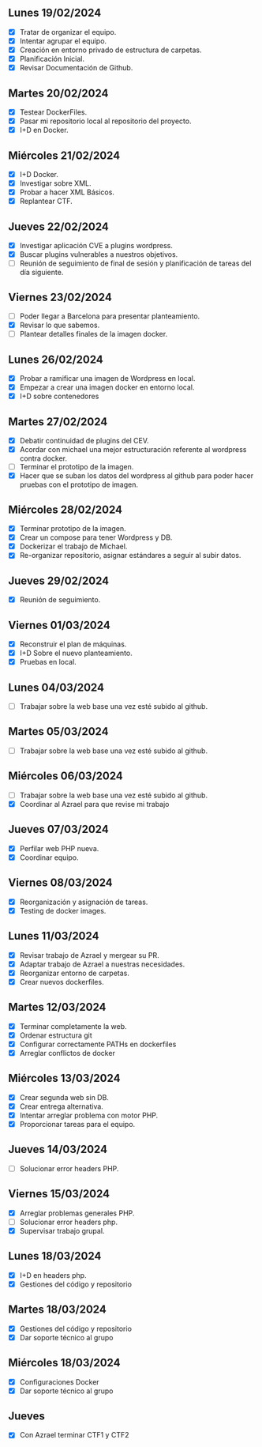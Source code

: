 ## Lunes 19/02/2024

- [X] Tratar de organizar el equipo.
- [X] Intentar agrupar el equipo.
- [X] Creación en entorno privado de estructura de carpetas.
- [X] Planificación Inicial.
- [X] Revisar Documentación de Github.

## Martes 20/02/2024

- [X] Testear DockerFiles.
- [X] Pasar mi repositorio local al repositorio del proyecto.
- [X] I+D en Docker.

## Miércoles 21/02/2024
- [X] I+D Docker.
- [X] Investigar sobre XML.
- [X] Probar a hacer XML Básicos.
- [X] Replantear CTF.

## Jueves 22/02/2024
- [X]  Investigar aplicación CVE a plugins wordpress.
- [X]  Buscar plugins vulnerables a nuestros objetivos.
- [ ]  Reunión de seguimiento de final de sesión y planificación de tareas del día siguiente.

## Viernes 23/02/2024
- [ ]  Poder llegar a Barcelona para presentar planteamiento.
- [X]  Revisar lo que sabemos.
- [ ]  Plantear detalles finales de la imagen docker.

## Lunes 26/02/2024
- [X]  Probar a ramificar una imagen de Wordpress en local.
- [X]  Empezar a crear una imagen docker en entorno local.
- [X]  I+D sobre contenedores

## Martes 27/02/2024
- [X]  Debatir continuidad de plugins del CEV.
- [X]  Acordar con michael una mejor estructuración referente al wordpress contra docker.
- [ ]  Terminar el prototipo de la imagen.
- [X]  Hacer que se suban los datos del wordpress al github para poder hacer pruebas con el prototipo de imagen.

## Miércoles 28/02/2024
- [X]  Terminar prototipo de la imagen.
- [X]  Crear un compose para tener Wordpress y DB.
- [X]  Dockerizar el trabajo de Michael.
- [X]  Re-organizar repositorio, asignar estándares a seguir al subir datos.

## Jueves 29/02/2024
- [X]  Reunión de seguimiento.

## Viernes 01/03/2024
- [X]  Reconstruir el plan de máquinas.
- [X]  I+D Sobre el nuevo planteamiento.
- [X]  Pruebas en local.

## Lunes 04/03/2024
- [ ]  Trabajar sobre la web base una vez esté subido al github.

## Martes 05/03/2024
- [ ] Trabajar sobre la web base una vez esté subido al github.

## Miércoles 06/03/2024
- [ ] Trabajar sobre la web base una vez esté subido al github.
- [X] Coordinar al Azrael para que revise mi trabajo

## Jueves 07/03/2024
- [X] Perfilar web PHP nueva.
- [X] Coordinar equipo.

## Viernes 08/03/2024
- [X] Reorganización y asignación de tareas.
- [X] Testing de docker images.

## Lunes 11/03/2024
- [X] Revisar trabajo de Azrael y mergear su PR.
- [X] Adaptar trabajo de Azrael a nuestras necesidades.
- [X] Reorganizar entorno de carpetas.
- [X] Crear nuevos dockerfiles.

## Martes 12/03/2024
- [X] Terminar completamente la web.
- [X] Ordenar estructura git
- [X] Configurar correctamente PATHs en dockerfiles
- [X] Arreglar conflictos de docker

## Miércoles 13/03/2024
- [X] Crear segunda web sin DB.
- [X] Crear entrega alternativa.
- [X] Intentar arreglar problema con motor PHP.
- [X] Proporcionar tareas para el equipo.

## Jueves 14/03/2024
- [ ] Solucionar error headers PHP.

## Viernes 15/03/2024
- [X] Arreglar problemas generales PHP.
- [ ] Solucionar error headers php.
- [X] Supervisar trabajo grupal.

## Lunes 18/03/2024
- [X] I+D en headers php.
- [X] Gestiones del código y repositorio

## Martes 18/03/2024
- [X] Gestiones del código y repositorio
- [X] Dar soporte técnico al grupo

## Miércoles 18/03/2024
- [X] Configuraciones Docker
- [X] Dar soporte técnico al grupo

## Jueves
- [X] Con Azrael terminar CTF1 y CTF2
